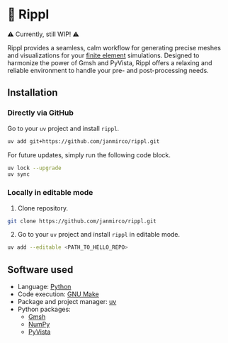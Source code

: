# 🌊 Rippl

⚠️ Currently, still WIP! ⚠️

Rippl provides a seamless, calm workflow for generating precise meshes and visualizations for your [finite element](https://en.wikipedia.org/wiki/Finite_element_method) simulations.
Designed to harmonize the power of Gmsh and PyVista, Rippl offers a relaxing and reliable environment to handle your pre- and post-processing needs.

## Installation

### Directly via GitHub

Go to your `uv` project and install `rippl`.

```bash
uv add git+https://github.com/janmirco/rippl.git
```

For future updates, simply run the following code block.

```bash
uv lock --upgrade
uv sync
```

### Locally in editable mode

1. Clone repository.

```bash
git clone https://github.com/janmirco/rippl.git
```

2. Go to your `uv` project and install `rippl` in editable mode.

```bash
uv add --editable <PATH_TO_HELLO_REPO>
```

## Software used

- Language: [Python](https://www.python.org/)
- Code execution: [GNU Make](https://www.gnu.org/software/make/)
- Package and project manager: [uv](https://docs.astral.sh/uv/)
- Python packages:
    - [Gmsh](https://gmsh.info/)
    - [NumPy](https://numpy.org/)
    - [PyVista](https://docs.pyvista.org/)
